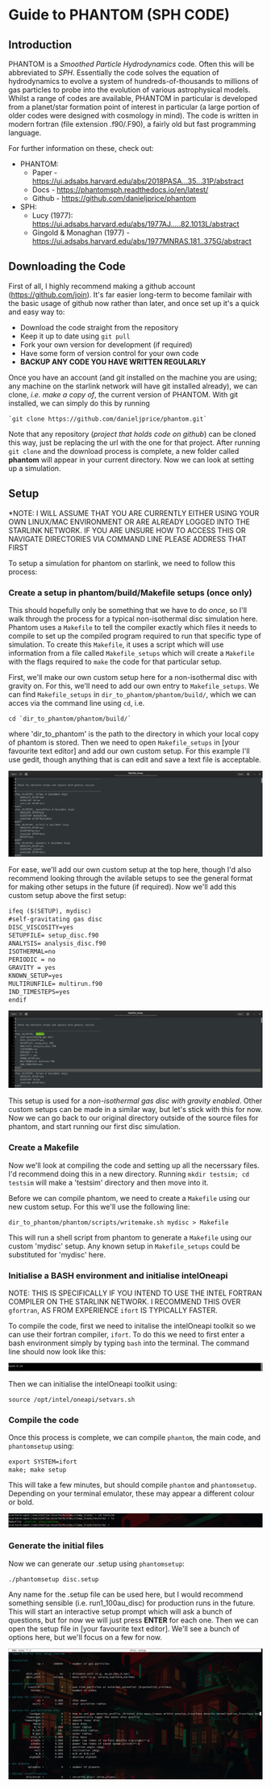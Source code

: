 # Guide to PHANTOM (SPH CODE)

## Introduction

PHANTOM is a *Smoothed Particle Hydrodynamics* code. Often this will be abbreviated to *SPH*. Essentially the code solves the equation of hydrodynamics to evolve a system of hundreds-of-thousands to millions of gas particles to probe into the evolution of various astrophysical models. Whilst a range of codes are available, PHANTOM in particular is developed from a planet/star formation point of interest in particular (a large portion of older codes were designed with cosmology in mind). The code is written in modern fortran (file extension .f90/.F90), a fairly old but fast programming language.

For further information on these, check out:

- PHANTOM:
  - Paper - <https://ui.adsabs.harvard.edu/abs/2018PASA...35...31P/abstract>
  - Docs - <https://phantomsph.readthedocs.io/en/latest/>
  - Github - <https://github.com/danieljprice/phantom>
- SPH:
  - Lucy (1977): <https://ui.adsabs.harvard.edu/abs/1977AJ.....82.1013L/abstract>
  - Gingold & Monaghan (1977) - <https://ui.adsabs.harvard.edu/abs/1977MNRAS.181..375G/abstract>

## Downloading the Code

First of all, I highly recommend making a github account (<https://github.com/join>). It's far easier long-term to become familair with the basic usage of github now rather than later, and once set up it's a quick and easy way to:

- Download the code straight from the repository
- Keep it up to date using `git pull`
- Fork your own version for development (if required)
- Have some form of version control for your own code
- **BACKUP ANY CODE YOU HAVE WRITTEN REGULARLY**

Once you have an account (and git installed on the machine you are using; any machine on the starlink network will have git installed already), we can clone, *i.e. make a copy of*, the current version of PHANTOM. With git installed, we can simply do this by running

    `git clone https://github.com/danieljprice/phantom.git`

Note that any repository (*project that holds code on github*) can be cloned this way, just be replacing the url with the one for that project. After running `git clone` and the download process is complete, a new folder called **phantom** will appear in your current directory. Now we can look at setting up a simulation.

## Setup

*NOTE: I WILL ASSUME THAT YOU ARE CURRENTLY EITHER USING YOUR OWN LINUX/MAC ENVIRONMENT OR ARE ALREADY LOGGED INTO THE STARLINK NETWORK. IF YOU ARE UNSURE HOW TO ACCESS THIS OR NAVIGATE DIRECTORIES VIA COMMAND LINE PLEASE ADDRESS THAT FIRST

To setup a simulation for phantom on starlink, we need to follow this process:

### Create a setup in phantom/build/Makefile setups (once only)

This should hopefully only be something that we have to do *once*, so I'll walk through the process for a typical non-isothermal disc simulation here. Phantom uses a `Makefile` to tell the compiler exactly which files it needs to compile to set up the compiled program required to run that specific type of simulation. To create this `Makefile`, it uses a script which will use information from a file called `Makefile_setups` which will create a `Makefile` with the flags required to `make` the code for that particular setup.

First, we'll make our own custom setup here for a non-isothermal disc with gravity on. For this, we'll need to add our own entry to `Makefile_setups`. We can find `Makefile_setups` in `dir_to_phantom/phantom/build/`, which we can acces via the command line using `cd`, i.e.

    cd `dir_to_phantom/phantom/build/`

where 'dir_to_phantom' is the path to the directory in which your local copy of phantom is stored. Then we need to open `Makefile_setups` in [your favourite text editor] and add our own custom setup. For this example I'll use gedit, though anything that is can edit and save a text file is acceptable.

![Alt text](makefile_setup.png)

For ease, we'll add our own custom setup at the top here, though I'd also recommend looking through the avilable setups to see the general format for making other setups in the future (if required). Now we'll add this custom setup above the first setup:

    ifeq ($(SETUP), mydisc)
    #self-gravitating gas disc
    DISC_VISCOSITY=yes
    SETUPFILE= setup_disc.f90
    ANALYSIS= analysis_disc.f90
    ISOTHERMAL=no
    PERIODIC = no
    GRAVITY = yes
    KNOWN_SETUP=yes
    MULTIRUNFILE= multirun.f90
    IND_TIMESTEPS=yes
    endif

![Alt text](mydisc.png)

This setup is used for a *non-isothermal gas disc with gravity enabled*. Other custom setups can be made in a similar way, but let's stick with this for now. Now we can go back to our original directory outside of the source files for phantom, and start running our first disc simulation.

### Create a Makefile

Now we'll look at compiling the code and setting up all the necerssary files. I'd recommend doing this in a new directory. Running `mkdir testsim; cd testsim` will make a 'testsim' directory and then move into it.

Before we can compile phantom, we need to create a `Makefile` using our new custom setup. For this we'll use the following line:

    dir_to_phantom/phantom/scripts/writemake.sh mydisc > Makefile

This will run a shell script from phantom to generate a `Makefile` using our custom 'mydisc' setup. Any known setup in `Makefile_setups` could be substituted for 'mydisc' here.

### Initialise a BASH environment and initialise intelOneapi

NOTE: THIS IS SPECIFICALLY IF YOU INTEND TO USE THE INTEL FORTRAN COMPILER ON THE STARLINK NETWORK. I RECOMMEND THIS OVER `gfortran`, AS FROM EXPERIENCE `ifort` IS TYPICALLY FASTER.

To compile the code, first we need to initalise the intelOneapi toolkit so we can use their fortran compiler, `ifort`. To do this we need to first enter a bash environment simply by typing `bash` into the terminal. The command line should now look like this:

![Alt text](bash.png)

Then we can initialise the intelOneapi toolkit using:

    source /opt/intel/oneapi/setvars.sh

### Compile the code

Once this process is complete, we can compile `phantom`, the main code, and `phantomsetup` using:

    export SYSTEM=ifort
    make; make setup

This will take a few minutes, but should compile `phantom` and `phantomsetup`. Depending on your terminal emulator, these may appear a different colour or bold.

![Alt text](compiled_files.png)

### Generate the initial files

Now we can generate our .setup using `phantomsetup`:

    ./phantomsetup disc.setup

Any name for the .setup file can be used here, but I would recommend something sensible (i.e. run1_100au_disc) for production runs in the future. This will start an interactive setup prompt which will ask a bunch of questions, but for now we will just press **ENTER** for each one. Then we can open the setup file in [your favourite text editor]. We'll see a bunch of options here, but we'll focus on a few for now.

![Alt text](image.png)

